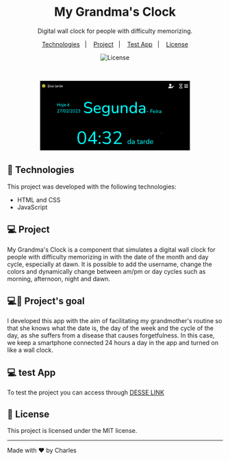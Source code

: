 <h1 align="center"> My Grandma's Clock </h1>

<p align="center">
Digital wall clock for people with difficulty memorizing.
</p>

<p align="center">
  <a href="#-technologies">Technologies</a>&nbsp;&nbsp;&nbsp;|&nbsp;&nbsp;&nbsp;
  <a href="#-project">Project</a>&nbsp;&nbsp;&nbsp;|&nbsp;&nbsp;&nbsp;
  <a href="#-testApp">Test App</a>&nbsp;&nbsp;&nbsp;|&nbsp;&nbsp;&nbsp;
  <a href="#memo-license">License</a>
</p>

<p align="center">
  <img alt="License" src="https://img.shields.io/static/v1?label=license&message=MIT&color=49AA26&labelColor=000000">
</p>

<br>

<p align="center">
  <img alt="" src=".github/preview.png" width="70%">
</p>

<a id="user-content--technologies" class="anchor" aria-hidden="true" href="#-technologies"></a>
## 🚀 Technologies

This project was developed with the following technologies:

- HTML and CSS
- JavaScript

<a id="user-content--project" class="anchor" aria-hidden="true" href="#-project"></a>
## 💻 Project

My Grandma's Clock is a component that simulates a digital wall clock for people with difficulty memorizing in with the date of the month and day cycle, especially at dawn.
It is possible to add the username, change the colors and dynamically change between am/pm or day cycles such as morning, afternoon, night and dawn.

## 💻🔖 Project's goal
I developed this app with the aim of facilitating my grandmother's routine so that she knows what the date is, the day of the week and the cycle of the day, as she suffers from a disease that causes forgetfulness.
In this case, we keep a smartphone connected 24 hours a day in the app and turned on like a wall clock.

<a id="user-content--testApp" class="anchor" aria-hidden="true" href="#-testApp"></a>
## 💻 test App
To test the project you can access through  [DESSE LINK](https://charles-mrt.github.io/my-grandma-clock/)


<a id="user-content--memo-license" class="anchor" aria-hidden="true" href="#-memo-license"></a>
## :memo: License

This project is licensed under the MIT license.

---

Made with ♥ by Charles
